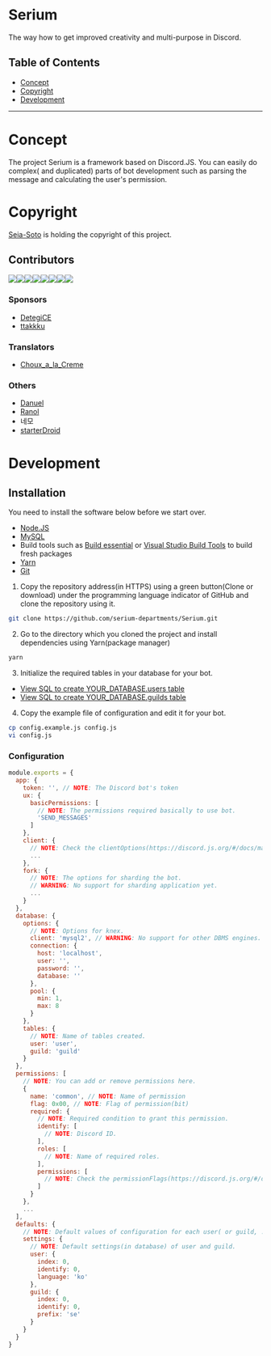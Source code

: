 # Serium

The way how to get improved creativity and multi-purpose in Discord.

## Table of Contents

- [Concept](#Concept)
- [Copyright](#Copyright)
- [Development](#Development)

----

# Concept

The project Serium is a framework based on Discord.JS.
You can easily do complex( and duplicated) parts of bot development such as parsing the message and calculating the user's permission.

# Copyright

[Seia-Soto](https://github.com/Seia-Soto) is holding the copyright of this project.

## Contributors

[![](https://sourcerer.io/fame/Seia-Soto/Seia-Soto/Serium/images/0)](https://sourcerer.io/fame/Seia-Soto/Seia-Soto/Serium/links/0)[![](https://sourcerer.io/fame/Seia-Soto/Seia-Soto/Serium/images/1)](https://sourcerer.io/fame/Seia-Soto/Seia-Soto/Serium/links/1)[![](https://sourcerer.io/fame/Seia-Soto/Seia-Soto/Serium/images/2)](https://sourcerer.io/fame/Seia-Soto/Seia-Soto/Serium/links/2)[![](https://sourcerer.io/fame/Seia-Soto/Seia-Soto/Serium/images/3)](https://sourcerer.io/fame/Seia-Soto/Seia-Soto/Serium/links/3)[![](https://sourcerer.io/fame/Seia-Soto/Seia-Soto/Serium/images/4)](https://sourcerer.io/fame/Seia-Soto/Seia-Soto/Serium/links/4)[![](https://sourcerer.io/fame/Seia-Soto/Seia-Soto/Serium/images/5)](https://sourcerer.io/fame/Seia-Soto/Seia-Soto/Serium/links/5)[![](https://sourcerer.io/fame/Seia-Soto/Seia-Soto/Serium/images/6)](https://sourcerer.io/fame/Seia-Soto/Seia-Soto/Serium/links/6)[![](https://sourcerer.io/fame/Seia-Soto/Seia-Soto/Serium/images/7)](https://sourcerer.io/fame/Seia-Soto/Seia-Soto/Serium/links/7)

### Sponsors

- [DetegiCE](https://github.com/DetegiCE)
- [ttakkku](https://github.com/ttakkku)

### Translators

- [Choux_a_la_Creme](https://discord.gg/9XYvKeT)

### Others

- [Danuel](https://github.com/Danue1)
- [Ranol](https://github.com/RanolP)
- 네모
- [starterDroid](https://github.com/Bananamilk452)

# Development

## Installation

You need to install the software below before we start over.

- [Node.JS](https://nodejs.org/)
- [MySQL](https://www.mysql.com/)
- Build tools such as [Build essential](http://linux-command.org/ko/build-essential.html) or [Visual Studio Build Tools](https://go.microsoft.com/fwlink/?LinkId=691126) to build fresh packages
- [Yarn](https://yarnpkg.com/lang/en/)
- [Git](https://git-scm.com/)

1. Copy the repository address(in HTTPS) using a green button(Clone or download) under the programming language indicator of GitHub and clone the repository using it.

```sh
git clone https://github.com/serium-departments/Serium.git
```

2. Go to the directory which you cloned the project and install dependencies using Yarn(package manager)

```sh
yarn
```

3. Initialize the required tables in your database for your bot.

- [View SQL to create YOUR_DATABASE.users table](/etc/sql/create-users.table.sql)
- [View SQL to create YOUR_DATABASE.guilds table](/etc/sql/create-guilds.table.sql)

4. Copy the example file of configuration and edit it for your bot.

```sh
cp config.example.js config.js
vi config.js
```

### Configuration

```js
module.exports = {
  app: {
    token: '', // NOTE: The Discord bot's token
    ux: {
      basicPermissions: [
        // NOTE: The permissions required basically to use bot.
        'SEND_MESSAGES'
      ]
    },
    client: {
      // NOTE: Check the clientOptions(https://discord.js.org/#/docs/main/stable/typedef/ClientOptions) in Discord.JS documentation.
      ...
    },
    fork: {
      // NOTE: The options for sharding the bot.
      // WARNING: No support for sharding application yet.
      ...
    }
  },
  database: {
    options: {
      // NOTE: Options for knex.
      client: 'mysql2', // WARNING: No support for other DBMS engines.
      connection: {
        host: 'localhost',
        user: '',
        password: '',
        database: ''
      },
      pool: {
        min: 1,
        max: 8
      }
    },
    tables: {
      // NOTE: Name of tables created.
      user: 'user',
      guild: 'guild'
    }
  },
  permissions: [
    // NOTE: You can add or remove permissions here.
    {
      name: 'common', // NOTE: Name of permission
      flag: 0x00, // NOTE: Flag of permission(bit)
      required: {
        // NOTE: Required condition to grant this permission.
        identify: [
          // NOTE: Discord ID.
        ],
        roles: [
          // NOTE: Name of required roles.
        ],
        permissions: [
          // NOTE: Check the permissionFlags(https://discord.js.org/#/docs/main/stable/class/Permissions?scrollTo=s-FLAGS) in Discord.JS documentation.
        ]
      }
    },
    ...
  ],
  defaults: {
    // NOTE: Default values of configuration for each user( or guild, ...).
    settings: {
      // NOTE: Default settings(in database) of user and guild.
      user: {
        index: 0,
        identify: 0,
        language: 'ko'
      },
      guild: {
        index: 0,
        identify: 0,
        prefix: 'se'
      }
    }
  }
}
```
